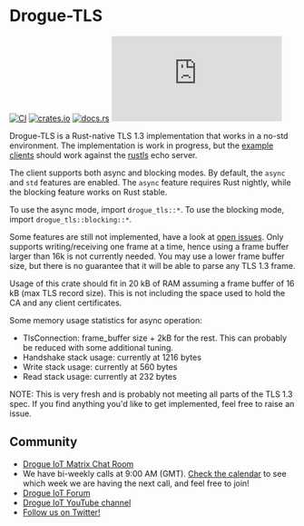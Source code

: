 # Drogue-TLS

[![CI](https://github.com/drogue-iot/drogue-tls/actions/workflows/ci.yaml/badge.svg)](https://github.com/drogue-iot/drogue-tls/actions/workflows/ci.yaml)
[![crates.io](https://img.shields.io/crates/v/drogue-tls.svg)](https://crates.io/crates/drogue-tls)
[![docs.rs](https://docs.rs/drogue-tls/badge.svg)](https://docs.rs/drogue-tls)
[![Matrix](https://img.shields.io/matrix/drogue-iot:matrix.org)](https://matrix.to/#/#drogue-iot:matrix.org)

Drogue-TLS is a Rust-native TLS 1.3 implementation that works in a no-std environment. The
implementation is work in progress, but the [example clients](https://github.com/drogue-iot/drogue-tls/tree/main/examples) should work against the [rustls](https://github.com/ctz/rustls) echo server.

The client supports both async and blocking modes. By default, the `async` and `std` features are enabled. The `async` feature requires Rust nightly, while the blocking feature works on Rust stable.

To use the async mode, import `drogue_tls::*`. To use the blocking mode, import `drogue_tls::blocking::*`.

Some features are still not implemented, have a look at [open issues](https://github.com/drogue-iot/drogue-tls/issues).
Only supports writing/receiving one frame at a time, hence using a frame buffer larger than 16k is not currently needed.  You may use a lower frame buffer size, but there is no guarantee that it will be able to parse any TLS 1.3 frame.

Usage of this crate should fit in 20 kB of RAM assuming a frame buffer of 16 kB (max TLS record size). This is not including the space used to hold the CA and any client certificates.

Some memory usage statistics for async operation:

* TlsConnection: frame_buffer size + 2kB for the rest. This can probably be reduced with some additional tuning.
* Handshake stack usage: currently at 1216 bytes
* Write stack usage: currently at 560 bytes
* Read stack usage: currently at 232 bytes


NOTE: This is very fresh and is probably not meeting all parts of the TLS 1.3 spec. If you find anything you'd like to get implemented, feel free to raise an issue.

## Community

* [Drogue IoT Matrix Chat Room](https://matrix.to/#/#drogue-iot:matrix.org)
* We have bi-weekly calls at 9:00 AM (GMT). [Check the calendar](https://calendar.google.com/calendar/u/0/embed?src=ofuctjec399jr6kara7n0uidqg@group.calendar.google.com&pli=1) to see which week we are having the next call, and feel free to join!
* [Drogue IoT Forum](https://discourse.drogue.io/)
* [Drogue IoT YouTube channel](https://www.youtube.com/channel/UC7GZUy2hKidvY6V_3QZfCcA)
* [Follow us on Twitter!](https://twitter.com/DrogueIoT)
